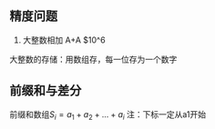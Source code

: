 ## 精度问题
1. 大整数相加 A+A  $10^6

大整数的存储：用数组存，每一位存为一个数字



## 前缀和与差分
前缀和数组$S_i = a_1+a_2+...+a_i$
注：下标一定从a1开始